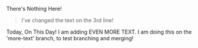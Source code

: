 There's Nothing Here!

> I've changed the text on the 3rd line!

Today, On This Day! I am adding EVEN MORE TEXT. I am doing this on the 'more-text' branch, to test branching and merging!
